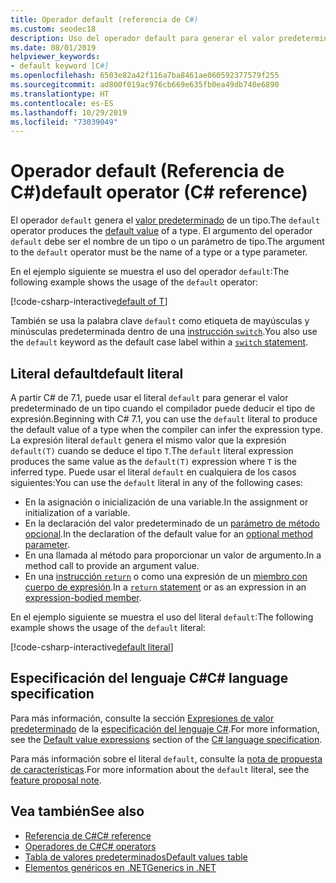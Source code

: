 ```yaml
---
title: Operador default (referencia de C#)
ms.custom: seodec18
description: Uso del operador default para generar el valor predeterminado de un tipo
ms.date: 08/01/2019
helpviewer_keywords:
- default keyword [C#]
ms.openlocfilehash: 6503e82a42f116a7ba8461ae060592377579f255
ms.sourcegitcommit: ad800f019ac976cb669e635fb0ea49db740e6890
ms.translationtype: HT
ms.contentlocale: es-ES
ms.lasthandoff: 10/29/2019
ms.locfileid: "73039049"
---
```

# <a name="default-operator-c-reference"></a><span data-ttu-id="eee28-103">Operador default (Referencia de C#)</span><span class="sxs-lookup"><span data-stu-id="eee28-103">default operator (C# reference)</span></span>

<span data-ttu-id="eee28-104">El operador `default` genera el [valor predeterminado](../keywords/default-values-table.md) de un tipo.</span><span class="sxs-lookup"><span data-stu-id="eee28-104">The `default` operator produces the [default value](../keywords/default-values-table.md) of a type.</span></span> <span data-ttu-id="eee28-105">El argumento del operador `default` debe ser el nombre de un tipo o un parámetro de tipo.</span><span class="sxs-lookup"><span data-stu-id="eee28-105">The argument to the `default` operator must be the name of a type or a type parameter.</span></span>

<span data-ttu-id="eee28-106">En el ejemplo siguiente se muestra el uso del operador `default`:</span><span class="sxs-lookup"><span data-stu-id="eee28-106">The following example shows the usage of the `default` operator:</span></span>

[!code-csharp-interactive[default of T](~/samples/csharp/language-reference/operators/DefaultOperator.cs#WithOperand)]

<span data-ttu-id="eee28-107">También se usa la palabra clave `default` como etiqueta de mayúsculas y minúsculas predeterminada dentro de una [instrucción `switch`](../keywords/switch.md).</span><span class="sxs-lookup"><span data-stu-id="eee28-107">You also use the `default` keyword as the default case label within a [`switch` statement](../keywords/switch.md).</span></span>

## <a name="default-literal"></a><span data-ttu-id="eee28-108">Literal default</span><span class="sxs-lookup"><span data-stu-id="eee28-108">default literal</span></span>

<span data-ttu-id="eee28-109">A partir C# de 7.1, puede usar el literal `default` para generar el valor predeterminado de un tipo cuando el compilador puede deducir el tipo de expresión.</span><span class="sxs-lookup"><span data-stu-id="eee28-109">Beginning with C# 7.1, you can use the `default` literal to produce the default value of a type when the compiler can infer the expression type.</span></span> <span data-ttu-id="eee28-110">La expresión literal `default` genera el mismo valor que la expresión `default(T)` cuando se deduce el tipo `T`.</span><span class="sxs-lookup"><span data-stu-id="eee28-110">The `default` literal expression produces the same value as the `default(T)` expression where `T` is the inferred type.</span></span> <span data-ttu-id="eee28-111">Puede usar el literal `default` en cualquiera de los casos siguientes:</span><span class="sxs-lookup"><span data-stu-id="eee28-111">You can use the `default` literal in any of the following cases:</span></span>

- <span data-ttu-id="eee28-112">En la asignación o inicialización de una variable.</span><span class="sxs-lookup"><span data-stu-id="eee28-112">In the assignment or initialization of a variable.</span></span>
- <span data-ttu-id="eee28-113">En la declaración del valor predeterminado de un [parámetro de método opcional](../../methods.md#optional-parameters-and-arguments).</span><span class="sxs-lookup"><span data-stu-id="eee28-113">In the declaration of the default value for an [optional method parameter](../../methods.md#optional-parameters-and-arguments).</span></span>
- <span data-ttu-id="eee28-114">En una llamada al método para proporcionar un valor de argumento.</span><span class="sxs-lookup"><span data-stu-id="eee28-114">In a method call to provide an argument value.</span></span>
- <span data-ttu-id="eee28-115">En una [instrucción `return`](../keywords/return.md) o como una expresión de un [miembro con cuerpo de expresión](../../programming-guide/statements-expressions-operators/expression-bodied-members.md).</span><span class="sxs-lookup"><span data-stu-id="eee28-115">In a [`return` statement](../keywords/return.md) or as an expression in an [expression-bodied member](../../programming-guide/statements-expressions-operators/expression-bodied-members.md).</span></span>

<span data-ttu-id="eee28-116">En el ejemplo siguiente se muestra el uso del literal `default`:</span><span class="sxs-lookup"><span data-stu-id="eee28-116">The following example shows the usage of the `default` literal:</span></span>

[!code-csharp-interactive[default literal](~/samples/csharp/language-reference/operators/DefaultOperator.cs#DefaultLiteral)]

## <a name="c-language-specification"></a><span data-ttu-id="eee28-117">Especificación del lenguaje C#</span><span class="sxs-lookup"><span data-stu-id="eee28-117">C# language specification</span></span>

<span data-ttu-id="eee28-118">Para más información, consulte la sección [Expresiones de valor predeterminado](~/_csharplang/spec/expressions.md#default-value-expressions) de la [especificación del lenguaje C#](~/_csharplang/spec/introduction.md).</span><span class="sxs-lookup"><span data-stu-id="eee28-118">For more information, see the [Default value expressions](~/_csharplang/spec/expressions.md#default-value-expressions) section of the [C# language specification](~/_csharplang/spec/introduction.md).</span></span>

<span data-ttu-id="eee28-119">Para más información sobre el literal `default`, consulte la [nota de propuesta de características](~/_csharplang/proposals/csharp-7.1/target-typed-default.md).</span><span class="sxs-lookup"><span data-stu-id="eee28-119">For more information about the `default` literal, see the [feature proposal note](~/_csharplang/proposals/csharp-7.1/target-typed-default.md).</span></span>

## <a name="see-also"></a><span data-ttu-id="eee28-120">Vea también</span><span class="sxs-lookup"><span data-stu-id="eee28-120">See also</span></span>

- [<span data-ttu-id="eee28-121">Referencia de C#</span><span class="sxs-lookup"><span data-stu-id="eee28-121">C# reference</span></span>](../index.md)
- [<span data-ttu-id="eee28-122">Operadores de C#</span><span class="sxs-lookup"><span data-stu-id="eee28-122">C# operators</span></span>](index.md)
- [<span data-ttu-id="eee28-123">Tabla de valores predeterminados</span><span class="sxs-lookup"><span data-stu-id="eee28-123">Default values table</span></span>](../keywords/default-values-table.md)
- [<span data-ttu-id="eee28-124">Elementos genéricos en .NET</span><span class="sxs-lookup"><span data-stu-id="eee28-124">Generics in .NET</span></span>](../../../standard/generics/index.md)
